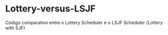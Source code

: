 # Lottery-versus-LSJF
Código comparativo entre o Lottery Scheduler e o LSJF Scheduler (Lottery with SJF)
